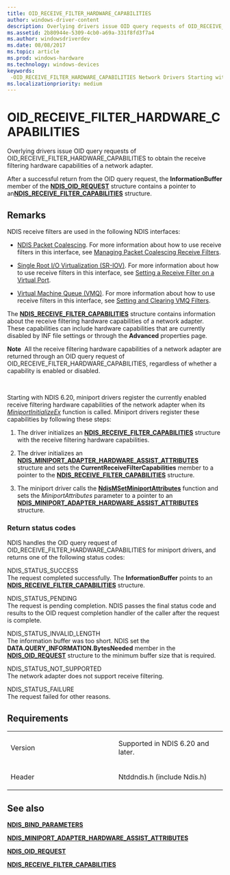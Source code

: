 ```yaml
---
title: OID_RECEIVE_FILTER_HARDWARE_CAPABILITIES
author: windows-driver-content
description: Overlying drivers issue OID query requests of OID_RECEIVE_FILTER_HARDWARE_CAPABILITIES to obtain the receive filtering hardware capabilities of a network adapter.
ms.assetid: 2b80944e-5309-4cb0-a69a-331f8fd3f7a4
ms.author: windowsdriverdev
ms.date: 08/08/2017
ms.topic: article
ms.prod: windows-hardware
ms.technology: windows-devices
keywords: 
 -OID_RECEIVE_FILTER_HARDWARE_CAPABILITIES Network Drivers Starting with Windows Vista
ms.localizationpriority: medium
---
```


# OID\_RECEIVE\_FILTER\_HARDWARE\_CAPABILITIES


Overlying drivers issue OID query requests of OID\_RECEIVE\_FILTER\_HARDWARE\_CAPABILITIES to obtain the receive filtering hardware capabilities of a network adapter.

After a successful return from the OID query request, the **InformationBuffer** member of the [**NDIS\_OID\_REQUEST**](https://msdn.microsoft.com/library/windows/hardware/ff566710) structure contains a pointer to an[**NDIS\_RECEIVE\_FILTER\_CAPABILITIES**](https://msdn.microsoft.com/library/windows/hardware/ff566864) structure.

Remarks
-------

NDIS receive filters are used in the following NDIS interfaces:

-   [NDIS Packet Coalescing](https://msdn.microsoft.com/library/windows/hardware/hh451601). For more information about how to use receive filters in this interface, see [Managing Packet Coalescing Receive Filters](https://msdn.microsoft.com/library/windows/hardware/hh464026).

-   [Single Root I/O Virtualization (SR-IOV)](https://msdn.microsoft.com/library/windows/hardware/hh440235). For more information about how to use receive filters in this interface, see [Setting a Receive Filter on a Virtual Port](https://msdn.microsoft.com/library/windows/hardware/hh440224).

-   [Virtual Machine Queue (VMQ)](https://msdn.microsoft.com/library/windows/hardware/ff571035). For more information about how to use receive filters in this interface, see [Setting and Clearing VMQ Filters](https://msdn.microsoft.com/library/windows/hardware/ff570780).

The [**NDIS\_RECEIVE\_FILTER\_CAPABILITIES**](https://msdn.microsoft.com/library/windows/hardware/ff566864) structure contains information about the receive filtering hardware capabilities of a network adapter. These capabilities can include hardware capabilities that are currently disabled by INF file settings or through the **Advanced** properties page.

**Note**  All the receive filtering hardware capabilities of a network adapter are returned through an OID query request of OID\_RECEIVE\_FILTER\_HARDWARE\_CAPABILITIES, regardless of whether a capability is enabled or disabled.

 

Starting with NDIS 6.20, miniport drivers register the currently enabled receive filtering hardware capabilities of the network adapter when its [*MiniportInitializeEx*](https://msdn.microsoft.com/library/windows/hardware/ff559389) function is called. Miniport drivers register these capabilities by following these steps:

1.  The driver initializes an [**NDIS\_RECEIVE\_FILTER\_CAPABILITIES**](https://msdn.microsoft.com/library/windows/hardware/ff566864) structure with the receive filtering hardware capabilities.

2.  The driver initializes an [**NDIS\_MINIPORT\_ADAPTER\_HARDWARE\_ASSIST\_ATTRIBUTES**](https://msdn.microsoft.com/library/windows/hardware/ff565924) structure and sets the **CurrentReceiveFilterCapabilities** member to a pointer to the [**NDIS\_RECEIVE\_FILTER\_CAPABILITIES**](https://msdn.microsoft.com/library/windows/hardware/ff566864) structure.

3.  The miniport driver calls the [**NdisMSetMiniportAttributes**](https://msdn.microsoft.com/library/windows/hardware/ff563672) function and sets the *MiniportAttributes* parameter to a pointer to an [**NDIS\_MINIPORT\_ADAPTER\_HARDWARE\_ASSIST\_ATTRIBUTES**](https://msdn.microsoft.com/library/windows/hardware/ff565924) structure.

### Return status codes

NDIS handles the OID query request of OID\_RECEIVE\_FILTER\_HARDWARE\_CAPABILITIES for miniport drivers, and returns one of the following status codes:

<a href="" id="ndis-status-success"></a>NDIS\_STATUS\_SUCCESS  
The request completed successfully. The **InformationBuffer** points to an [**NDIS\_RECEIVE\_FILTER\_CAPABILITIES**](https://msdn.microsoft.com/library/windows/hardware/ff566864) structure.

<a href="" id="ndis-status-pending"></a>NDIS\_STATUS\_PENDING  
The request is pending completion. NDIS passes the final status code and results to the OID request completion handler of the caller after the request is complete.

<a href="" id="ndis-status-invalid-length"></a>NDIS\_STATUS\_INVALID\_LENGTH  
The information buffer was too short. NDIS set the **DATA.QUERY\_INFORMATION.BytesNeeded** member in the [**NDIS\_OID\_REQUEST**](https://msdn.microsoft.com/library/windows/hardware/ff566710) structure to the minimum buffer size that is required.

<a href="" id="ndis-status-not-supported"></a>NDIS\_STATUS\_NOT\_SUPPORTED  
The network adapter does not support receive filtering.

<a href="" id="ndis-status-failure"></a>NDIS\_STATUS\_FAILURE  
The request failed for other reasons.

Requirements
------------

<table>
<colgroup>
<col width="50%" />
<col width="50%" />
</colgroup>
<tbody>
<tr class="odd">
<td><p>Version</p></td>
<td><p>Supported in NDIS 6.20 and later.</p></td>
</tr>
<tr class="even">
<td><p>Header</p></td>
<td>Ntddndis.h (include Ndis.h)</td>
</tr>
</tbody>
</table>

## See also


[**NDIS\_BIND\_PARAMETERS**](https://msdn.microsoft.com/library/windows/hardware/ff564832)

[**NDIS\_MINIPORT\_ADAPTER\_HARDWARE\_ASSIST\_ATTRIBUTES**](https://msdn.microsoft.com/library/windows/hardware/ff565924)

[**NDIS\_OID\_REQUEST**](https://msdn.microsoft.com/library/windows/hardware/ff566710)

[**NDIS\_RECEIVE\_FILTER\_CAPABILITIES**](https://msdn.microsoft.com/library/windows/hardware/ff566864)

 

 




